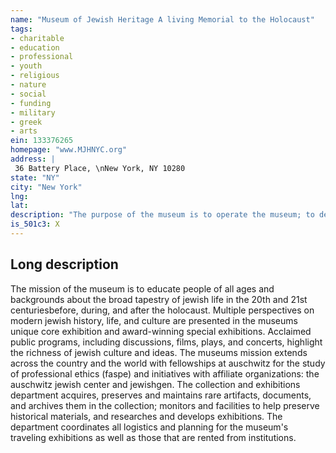 ```yaml
---
name: "Museum of Jewish Heritage A living Memorial to the Holocaust"
tags:
- charitable
- education
- professional
- youth
- religious
- nature
- social
- funding
- military
- greek
- arts
ein: 133376265
homepage: "www.MJHNYC.org"
address: |
 36 Battery Place, \nNew York, NY 10280
state: "NY"
city: "New York"
lng: 
lat: 
description: "The purpose of the museum is to operate the museum; to develop exhibits; and conduct educational programs in support of its mission. "
is_501c3: X
---
```


## Long description

The mission of the museum is to educate people of all ages and backgrounds about the broad tapestry of jewish life in the 20th and 21st centuriesbefore, during, and after the holocaust. Multiple perspectives on modern jewish history, life, and culture are presented in the museums unique core exhibition and award-winning special exhibitions. Acclaimed public programs, including discussions, films, plays, and concerts, highlight the richness of jewish culture and ideas. The museums mission extends across the country and the world with fellowships at auschwitz for the study of professional ethics (faspe) and initiatives with affiliate organizations: the auschwitz jewish center and jewishgen. The collection and exhibitions department acquires, preserves and maintains rare artifacts, documents, and archives them in the collection; monitors and facilities to help preserve historical materials, and researches and develops exhibitions. The department coordinates all logistics and planning for the museum's traveling exhibitions as well as those that are rented from institutions. 
